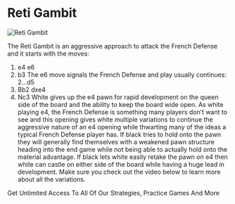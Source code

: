 # Reti Gambit

![Reti Gambit](https://www.thechesswebsite.com/wp-content/uploads/2017/10/Reti-Gambit.jpg)


The Reti Gambit is an aggressive approach to attack the French Defense and it starts with the moves:
1. e4 e6
2. b3
The e6 move signals the French Defense and play usually continues:
2…d5
3. Bb2 dxe4
4. Nc3
White gives up the e4 pawn for rapid development on the queen side of the board and the ability to keep the board wide open. As white playing e4, the French Defense is something many players don’t want to see and this opening gives white multiple variations to continue the aggressive nature of an e4 opening while thwarting many of the ideas a typical French Defense player has.
If black tries to hold onto the pawn they will generally find themselves with a weakened pawn structure heading into the end game while not being able to actually hold onto the material advantage.
If black lets white easily retake the pawn on e4 then white can castle on either side of the board while having a huge lead in development.
Make sure you check out the video below to learn more about all the variations.




Get Unlimited Access To All Of Our Strategies, Practice Games And More